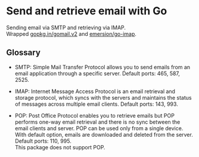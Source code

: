 # Send and retrieve email with Go

Sending email via SMTP and retrieving via IMAP.  
Wrapped [gopkg.in/gomail.v2](https://github.com/go-gomail/gomail/tree/v2) and 
[emersion/go-imap](https://github.com/emersion/go-imap).

## Glossary

* SMTP: Simple Mail Transfer Protocol allows you to send emails from an 
  email application through a specific server. Default ports: 465, 587, 2525.

* IMAP: Internet Message Access Protocol is an email retrieval and 
  storage protocol, which syncs with the servers and maintains the 
  status of messages across multiple email clients. Default ports: 143, 993.

* POP: Post Office Protocol enables you to retrieve emails but POP 
  performs one-way email retrieval and there is no sync between the email
  clients and server. POP can be used only from a single device. With 
  default option, emails are downloaded and deleted from the server.
  Default ports: 110, 995.  
  This package does not support POP.
